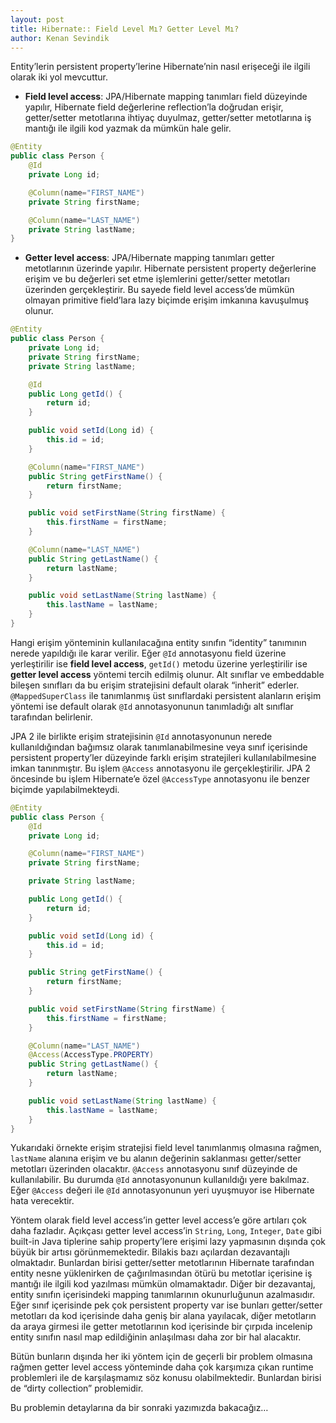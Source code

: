 ```yaml
---
layout: post
title: Hibernate:: Field Level Mı? Getter Level Mı?
author: Kenan Sevindik
---
```


Entity’lerin persistent property’lerine Hibernate’nin nasıl erişeceği ile ilgili olarak iki yol mevcuttur.

* **Field level access**: JPA/Hibernate mapping tanımları field düzeyinde yapılır, Hibernate field değerlerine reflection’la doğrudan erişir, getter/setter metotlarına ihtiyaç duyulmaz, getter/setter metotlarına iş mantığı ile ilgili kod yazmak da mümkün hale gelir.

```java
@Entity
public class Person {
	@Id
	private Long id;

	@Column(name="FIRST_NAME")
	private String firstName;

	@Column(name="LAST_NAME")
	private String lastName;
}
```

* **Getter level access**: JPA/Hibernate mapping tanımları getter metotlarının üzerinde yapılır. Hibernate persistent property değerlerine erişim ve bu değerleri set etme işlemlerini getter/setter metotları üzerinden gerçekleştirir. Bu sayede field level access’de mümkün olmayan primitive field’lara lazy biçimde erişim imkanına kavuşulmuş olunur.

```java
@Entity
public class Person {
	private Long id;
	private String firstName;
	private String lastName;

	@Id
	public Long getId() {
		return id;
	}

	public void setId(Long id) {
		this.id = id;
	}

	@Column(name="FIRST_NAME")
	public String getFirstName() {
		return firstName;
	}

	public void setFirstName(String firstName) {
		this.firstName = firstName;
	}

	@Column(name="LAST_NAME")
	public String getLastName() {
		return lastName;
	}

	public void setLastName(String lastName) {
		this.lastName = lastName;
	}
}
```

Hangi erişim yönteminin kullanılacağına entity sınıfın “identity” tanımının nerede yapıldığı ile karar verilir. Eğer 
`@Id` annotasyonu field üzerine yerleştirilir ise **field level access**, `getId()` metodu üzerine yerleştirilir ise 
**getter level access** yöntemi tercih edilmiş olunur. Alt sınıflar ve embeddable bileşen sınıfları da bu erişim 
stratejisini default olarak “inherit” ederler. `@MappedSuperClass` ile tanımlanmış üst sınıflardaki persistent alanların 
erişim yöntemi ise default olarak `@Id` annotasyonunun tanımladığı alt sınıflar tarafından belirlenir.

JPA 2 ile birlikte erişim stratejisinin `@Id` annotasyonunun nerede kullanıldığından bağımsız olarak tanımlanabilmesine 
veya sınıf içerisinde persistent property’ler düzeyinde farklı erişim stratejileri kullanılabilmesine imkan tanınmıştır. 
Bu işlem `@Access` annotasyonu ile gerçekleştirilir. JPA 2 öncesinde bu işlem Hibernate’e özel `@AccessType` annotasyonu 
ile benzer biçimde yapılabilmekteydi.

```java
@Entity
public class Person {
	@Id
	private Long id;

	@Column(name="FIRST_NAME")
	private String firstName;

	private String lastName;

	public Long getId() {
		return id;
	}

	public void setId(Long id) {
		this.id = id;
	}

	public String getFirstName() {
		return firstName;
	}

	public void setFirstName(String firstName) {
		this.firstName = firstName;
	}

	@Column(name="LAST_NAME")
	@Access(AccessType.PROPERTY)
	public String getLastName() {
		return lastName;
	}

	public void setLastName(String lastName) {
		this.lastName = lastName;
	}
}
```

Yukarıdaki örnekte erişim stratejisi field level tanımlanmış olmasına rağmen, `lastName` alanına erişim ve bu alanın 
değerinin saklanması getter/setter metotları üzerinden olacaktır. `@Access` annotasyonu sınıf düzeyinde de kullanılabilir. 
Bu durumda `@Id` annotasyonunun kullanıldığı yere bakılmaz. Eğer `@Access` değeri ile `@Id` annotasyonunun yeri uyuşmuyor 
ise Hibernate hata verecektir.

Yöntem olarak field level access’in getter level access’e göre artıları çok daha fazladır. Açıkçası getter level access’in 
`String`, `Long`, `Integer`, `Date` gibi built-in Java tiplerine sahip property’lere erişimi lazy yapmasının dışında çok 
büyük bir artısı görünmemektedir. Bilakis bazı açılardan dezavantajlı olmaktadır. Bunlardan birisi getter/setter 
metotlarının Hibernate tarafından entity nesne yüklenirken de çağırılmasından ötürü bu metotlar içerisine iş mantığı ile 
ilgili kod yazılması mümkün olmamaktadır. Diğer bir dezavantaj, entity sınıfın içerisindeki mapping tanımlarının 
okunurluğunun azalmasıdır. Eğer sınıf içerisinde pek çok persistent property var ise bunları getter/setter metotları da 
kod içerisinde daha geniş bir alana yayılacak, diğer metotların da araya girmesi ile getter metotlarının kod içerisinde 
bir çırpıda incelenip entity sınıfın nasıl map edildiğinin anlaşılması daha zor bir hal alacaktır.

Bütün bunların dışında her iki yöntem için de geçerli bir problem olmasına rağmen getter level access yönteminde daha çok 
karşımıza çıkan runtime problemleri ile de karşılaşmamız söz konusu olabilmektedir. Bunlardan birisi de “dirty collection” 
problemidir.

Bu problemin detaylarına da bir sonraki yazımızda bakacağız…
